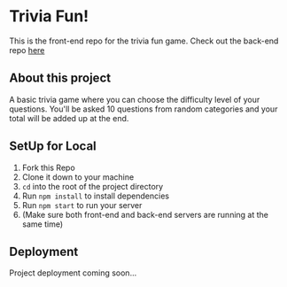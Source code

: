 # Trivia Fun!
This is the front-end repo for the trivia fun game. Check out the back-end repo [here](https://github.com/ross-ian28/trivia-be) 

## About this project
A basic trivia game where you can choose the difficulty level of your questions. You'll be asked 10 questions from random categories and your total will be added up at the end.

## SetUp for Local
1. Fork this Repo
2. Clone it down to your machine
3. `cd` into the root of the project directory
4. Run `npm install` to install dependencies  
5. Run `npm start` to run your server
6. (Make sure both front-end and back-end servers are running at the same time)

## Deployment
Project deployment coming soon...
